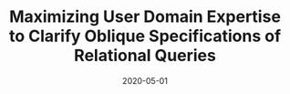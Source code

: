 ---
title: "Maximizing User Domain Expertise to Clarify Oblique Specifications of Relational Queries"
collection: publications
permalink: /publication/2020-05-01-dissertation
date: 2020-05-01
type: 'Dissertation'
venue: 'University of Michigan - Ann Arbor'
paperurl: '/assets/files/cjbaik_dissertation.pdf'
authors: '<strong>Christopher Baik</strong>'
---